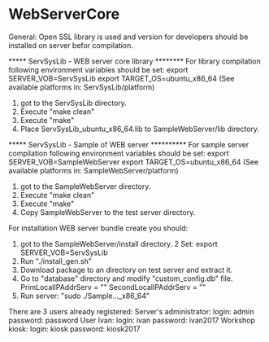 # WebServerCore
General: Open SSL library is used and version for developers should be installed on server befor compilation.

***** ServSysLib - WEB server core library ********
For library compilation following environment variables should be set:
export SERVER_VOB=<path to repo>ServSysLib
export TARGET_OS=ubuntu_x86_64 (See available platforms in: <repo>ServSysLib/platform)

1. got to the <path to repo>ServSysLib directory.
2. Execute "make clean"
3. Execute "make"
4. Place ServSysLib_ubuntu_x86_64.lib to <path to repo>SampleWebServer/lib directory.

***** ServSysLib - Sample of WEB server **********
For sample server compilation following environment variables should be set:
export SERVER_VOB=<path to repo>SampleWebServer
export TARGET_OS=ubuntu_x86_64 (See available platforms in: <repo>SampleWebServer/platform)

1. got to the <path to repo>SampleWebServer directory.
2. Execute "make clean"
3. Execute "make"
4. Copy SampleWebServer to the test server directory.

For installation WEB server bundle create you should:
1. got to the <path to repo>SampleWebServer/install directory.
2  Set: export SERVER_VOB=<path to repo>ServSysLib
4. Run "./install_gen.sh"
5. Download package to an directory on test server and extract it.
6. Go to "database" directory and modify "custom_config.db" file.
	PrimLocalIPAddrServ = "<IP address of primary WEB access channel>"
	SecondLocalIPAddrServ = "<IP address of secondary WEB access channel>"
7. Run server: "sudo ./Sample..._x86_64"

There are 3 users already registered:
Server's administrator: login: admin  password: password
User Ivan:              login: ivan   password: ivan2017
Workshop kiosk:         login: kiosk  password: kiosk2017
